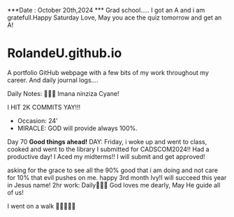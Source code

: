 ***Date : October 20th,2024 *** Grad school..... I got an A and i am gratefull.Happy Saturday Love, May you ace the quiz tomorrow and get an A!
# RolandeU.github.io

A portfolio GitHub webpage with a few bits of my work throughout my career. And daily journal logs....

Daily Notes:
💚🙏🏾 Imana ninziza Cyane! 

I HIT 2K COMMITS YAY!!!

- Occasion: 24'
- MIRACLE: GOD will provide always 100%.

Day 70  **Good things ahead!** 
DAY: Friday, i woke up and went to class, cooked and went to the library
I submitted for CADSCOM2024!! Had a productive day! 
I Aced my midterms!! I will submit and get approved!

asking for the grace to see all the 90% good that i am doing and not care for 10% that evil pushes on me.
happy 3rd month Ivy!I will succeed this year in Jesus name!
2hr work: Daily💚💚💚
God loves me dearly, May He guide all of  us!

I went on a walk 💚💚💚💚💚
